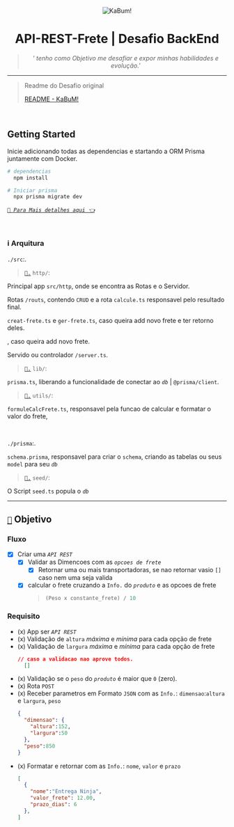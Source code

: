 <div align="center">
  
![KaBum!](https://static.kabum.com.br/conteudo/temas/001/imagens/topo/logo_kabum_.png)

# API-REST-Frete | Desafio BackEnd

> *' tenho como Objetivo me desafiar e expor minhas habilidades e evolução.'*

___

</div>
  
> Readme do Desafio original
>
> [README - KaBuM!](README/README-KABUM.md)

<br/>

## Getting Started

Inicie adicionando todas as dependencias e startando a ORM Prisma juntamente com Docker.

```bash
# dependencias
  npm install

# Iniciar prisma
  npx prisma migrate dev
```

[*`🔗 Para Mais detalhes aqui 👈`*](README/Getting-Stared.md)

<br/>


### ℹ️ Arquitura

`./src`:.

> [`🔗.`](README/Architecture/src.md#http) `http/`:

Principal app `src/http`, onde se encontra as Rotas e o Servidor.

Rotas `/routs`, contendo `CRUD` e a rota `calcule.ts` responsavel pelo resultado final.

`creat-frete.ts` e `ger-frete.ts`, caso queira add novo frete e ter retorno deles.

, caso queira add novo frete.

Servido ou controlador `/server.ts`.


> [`🔗.`](README/Architecture/src.md#lib) `lib/`:

`prisma.ts`, liberando a funcionalidade de conectar ao *`db`* | `@prisma/client`.


> [`🔗.`](README/Architecture/src.md#utils) `utils/`:

`formuleCalcFrete.ts`, responsavel pela funcao de calcular e formatar o valor do frete,

<br/>

`./prisma`:.

`schema.prisma`, responsavel para criar o `schema`, criando as tabelas ou seus `model` para seu *`db`*

> [`🔗.`](README/Architecture/prima.md#seed) `seed/`:

O Script `seed.ts` popula  o *`db`*

___

## [`🎯`](README/README-KABUM.md#o-desafio) Objetivo

### Fluxo 
- [x] Criar uma *`API REST`*
  - [x] Validar as Dimencoes com as *`opcoes de frete`*
    - [x] Retornar uma ou mais transportadoras, se nao retornar vasio `[]` caso nem uma seja valida
  - [x] calcular o frete cruzando a `Info.` do *`produto`* e as opcoes de frete
    > ```ts 
    > (Peso x constante_frete) / 10 
    > ```

### Requisito

- (x) App ser *`API REST`*
- (x) Validação de `altura` *máxima* e *mínima* para cada opção de frete
- (x) Validação de `largura` *máxima* e *mínima* para cada opção de frete
  ```json
  // caso a validacao nao aprove todos.
    []
  ```
- (x) Validação se o `peso` do *`produto`* é maior que `0` (zero).
- (x) Rota `POST`
- (x) Receber parametros em Formato `JSON` com as `Info.`: `dimensao`:`altura` e `largura`, `peso`
  ```json
  {
    "dimensao": {
      "altura":152,
      "largura":50
    },
    "peso":850
  }
  ```
- (x) Formatar e retornar com as `Info.`: `nome`, `valor` e `prazo`
  ```json
  [
    {
      "nome":"Entrega Ninja",
      "valor_frete": 12.00,
      "prazo_dias": 6
    },
  ]
  ```
